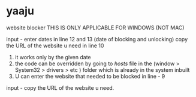 # yaaju
website blocker 
THIS IS ONLY APPLICABLE FOR WINDOWS (NOT MAC)

input  -  enter dates in line 12 and 13 (date of blocking and unlocking)
          copy the URL of the website u need in line 10


1. it works only by the given date 
2. the code can be overridden by going to *hosts* file in the (window > System32 > drivers > etc ) folder which is already    in the system inbuilt
3. U can enter the website that needed to be blocked in line - 9
   
input -  copy the URL of the website u need.
 
